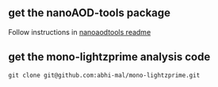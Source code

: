 
## get the nanoAOD-tools package

Follow instructions in [nanoaodtools readme](https://github.com/cms-nanoAOD/nanoAOD-tools)    

## get the mono-lightzprime analysis code

    git clone git@github.com:abhi-mal/mono-lightzprime.git

